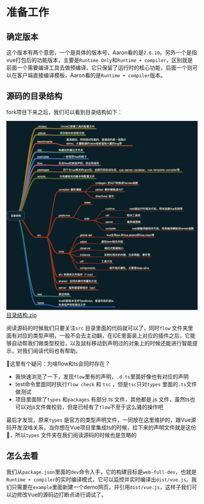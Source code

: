 # 准备工作

## 确定版本
这个版本有两个意思，一个是具体的版本号，Aaron看的是`2.6.10`。另外一个是指vue打包后的功能版本，主要是`Runtime Only`和`Runtime + compiler`，区别就是前面一个需要编译工具去做预编译，它只保留了运行时的核心功能，后面一个则可以在客户端直接编译模板，Aaron看的是`Runtime + compiler`版本。

## 源码的目录结构
fork项目下来之后，我们可以看到目录结构如下：

![目录结构](./目录结构.png)
[目录结构.zip](./目录结构.zip)

阅读源码的时候我们只要关注`src` 目录里面的代码就可以了，同时`flow` 文件夹里面有对应的类型声明，一般不会去主动翻，在IDE里面装上对应的插件之后，它能够自动帮我们做类型校验，以及鼠标移动到声明过的对象上的时候还能进行智能提示，对我们阅读代码也有帮助。

🤔这里有个疑问：为啥flow和ts会同时存在？
- 我快速浏览了一下，发现`flow`里有的声明，`.d.ts`里面好像也有对应的声明
- test命令里面同时执行`flow check` 和  `tsc` ，但是`tsc`只对`types` 里面的`.ts`文件做测试
- 项目里面除了`types` 和`packages` 有部分.ts 文件，其他都是.js 文件，虽然ts也可以对js文件做校验，但是已经有了`flow`不至于这么骚的操作吧

最后才发现，原来`types` 是官方的类型声明文件，一同放在这里维护的，跟Vue源码开发没啥关系，当你想在Vue项目里集成ts的时候，拉下来的声明文件就是这份🤦‍，所以`types` 文件夹在我们阅读源码的时候也是忽略的

## 怎么去看
我们从`package.json`里面的`dev`命令入手，它的构建目标是`web-full-dev`，也就是`Runtime + compiler`的实时编译模式，它可以监控并实时编译出`dist/vue.js`。我们只需要在`example`里面新建一个demo网页，并引用`dist/vue.js`，这样子我们可以边修改Vue的源码边打断点进行调试了。
